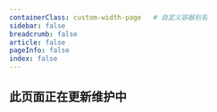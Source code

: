 ```yaml
---
containerClass: custom-width-page   # 自定义容器别名
sidebar: false
breadcrumb: false
article: false
pageInfo: false
index: false
---
```


## 此页面正在更新维护中

<!-- <script setup>
import LinkNavigator from "@LinkNavigator";
</script> -->

<LinkNavigator />

